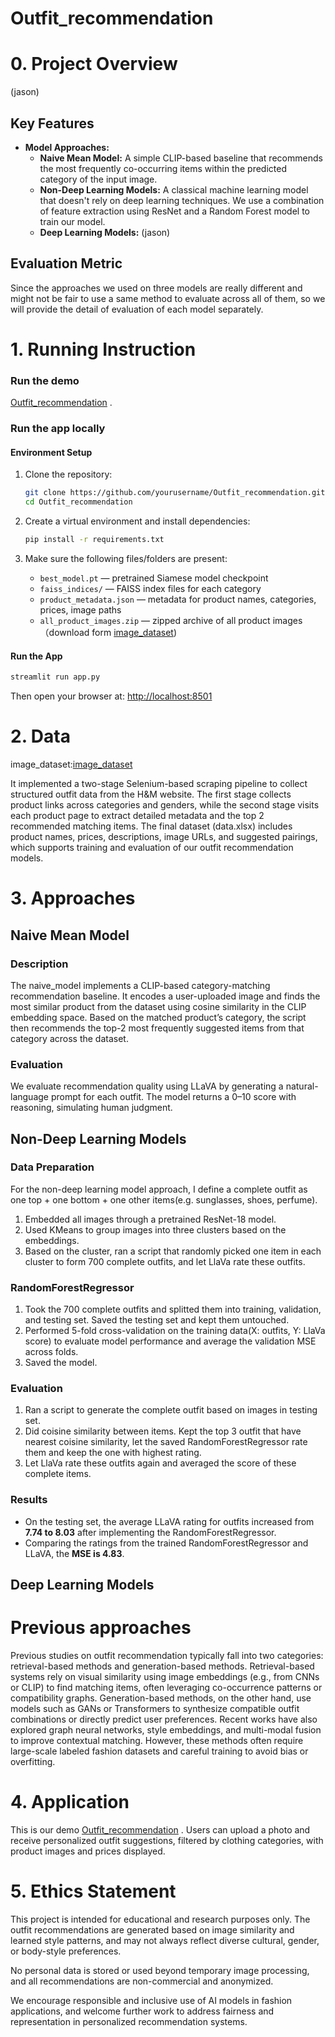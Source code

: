 # Outfit_recommendation

# 0. Project Overview
(jason)
## Key Features
- **Model Approaches:** 
  - **Naive Mean Model:** A simple CLIP-based baseline that recommends the most frequently co-occurring items within the predicted category of the input image.
  - **Non-Deep Learning Models:** A classical machine learning model that doesn't rely on deep learning techniques. We use a combination of feature extraction using ResNet and a Random Forest model to train our model.
  - **Deep Learning Models:** (jason)
## Evaluation Metric
Since the approaches we used on three models are really different and might not be fair to use a same method to evaluate across all of them, so we will provide the detail of evaluation of each model separately.
# 1. Running Instruction
### Run the demo 
[Outfit_recommendation](https://huggingface.co/spaces/yiqing111/Outfit_recommendation) . 
### Run the app locally
#### **Environment Setup**

1. Clone the repository:
   ```bash
   git clone https://github.com/yourusername/Outfit_recommendation.git
   cd Outfit_recommendation
   ```

2. Create a virtual environment and install dependencies:
   ```bash
   pip install -r requirements.txt
   ```

3. Make sure the following files/folders are present:
   - `best_model.pt` — pretrained Siamese model checkpoint  
   - `faiss_indices/` — FAISS index files for each category  
   - `product_metadata.json` — metadata for product names, categories, prices, image paths  
   - `all_product_images.zip` — zipped archive of all product images（download form [image_dataset](https://drive.google.com/drive/folders/1hAGdJju8bOw-_z2MK0L9RHW1VW9qDCNZ))

#### **Run the App**

```bash
streamlit run app.py
```

Then open your browser at: [http://localhost:8501](http://localhost:8501)


# 2. Data
image_dataset:[image_dataset](https://drive.google.com/drive/folders/1hAGdJju8bOw-_z2MK0L9RHW1VW9qDCNZ)

It implemented a two-stage Selenium-based scraping pipeline to collect structured outfit data from the H&M website. The first stage collects product links across categories and genders, while the second stage visits each product page to extract detailed metadata and the top 2 recommended matching items. The final dataset (data.xlsx) includes product names, prices, descriptions, image URLs, and suggested pairings, which supports training and evaluation of our outfit recommendation models.

# 3. Approaches
## Naive Mean Model
### Description

The naive_model implements a CLIP-based category-matching recommendation baseline. It encodes a user-uploaded image and finds the most similar product from the dataset using cosine similarity in the CLIP embedding space. Based on the matched product’s category, the script then recommends the top-2 most frequently suggested items from that category across the dataset.
### Evaluation
We evaluate recommendation quality using LLaVA by generating a natural-language prompt for each outfit. The model returns a 0–10 score with reasoning, simulating human judgment.

## Non-Deep Learning Models
### Data Preparation
For the non-deep learning model approach, I define a complete outfit as one top + one bottom + one other items(e.g. sunglasses, shoes, perfume). 
1. Embedded all images through a pretrained ResNet-18 model.
2. Used KMeans to group images into three clusters based on the embeddings.
3. Based on the cluster, ran a script that randomly picked one item in each cluster to form 700 complete outfits, and let LlaVa rate these outfits.
### RandomForestRegressor
1. Took the 700 complete outfits and splitted them into training, validation, and testing set. Saved the testing set and kept them untouched. 
2. Performed 5-fold cross-validation on the training data(X: outfits, Y: LlaVa score) to evaluate model performance and average the validation MSE across folds.
3. Saved the model.
### Evaluation
1. Ran a script to generate the complete outfit based on images in testing set.
2. Did coisine similarity between items. Kept the top 3 outfit that have nearest coisine similarity, let the saved RandomForestRegressor rate them and keep the one with highest rating.
3. Let LlaVa rate these outfits again and averaged the score of these complete items.
### Results
- On the testing set, the average LLaVA rating for outfits increased from **7.74 to 8.03** after implementing the RandomForestRegressor.
- Comparing the ratings from the trained RandomForestRegressor and LLaVA, the **MSE is 4.83**.
## Deep Learning Models
# Previous approaches 
Previous studies on outfit recommendation typically fall into two categories: retrieval-based methods and generation-based methods. Retrieval-based systems rely on visual similarity using image embeddings (e.g., from CNNs or CLIP) to find matching items, often leveraging co-occurrence patterns or compatibility graphs. Generation-based methods, on the other hand, use models such as GANs or Transformers to synthesize compatible outfit combinations or directly predict user preferences. Recent works have also explored graph neural networks, style embeddings, and multi-modal fusion to improve contextual matching. However, these methods often require large-scale labeled fashion datasets and careful training to avoid bias or overfitting.
# 4. Application
 This is our demo [Outfit_recommendation](https://huggingface.co/spaces/yiqing111/Outfit_recommendation) . 
 Users can upload a photo and receive personalized outfit suggestions, filtered by clothing categories, with product images and prices displayed.
# 5. Ethics Statement
This project is intended for educational and research purposes only. The outfit recommendations are generated based on image similarity and learned style patterns, and may not always reflect diverse cultural, gender, or body-style preferences.

No personal data is stored or used beyond temporary image processing, and all recommendations are non-commercial and anonymized.

We encourage responsible and inclusive use of AI models in fashion applications, and welcome further work to address fairness and representation in personalized recommendation systems.
